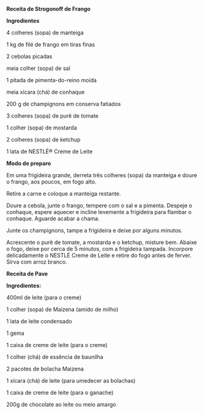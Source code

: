 **Receita de Strogonoff de Frango**

 

**Ingredientes**

 

4 colheres (sopa) de manteiga

1 kg de filé de frango em tiras finas

2 cebolas picadas

meia colher (sopa) de sal

1 pitada de pimenta-do-reino moída

meia xícara (chá) de conhaque

200 g de champignons em conserva fatiados

3 colheres (sopa) de purê de tomate

1 colher (sopa) de mostarda

2 colheres (sopa) de ketchup

1 lata de NESTLÉ® Creme de Leite

 

**Modo de preparo**

 

Em uma frigideira grande, derreta três colheres (sopa) da manteiga e doure o frango, aos poucos, em fogo alto.

Retire a carne e coloque a manteiga restante.

Doure a cebola, junte o frango, tempere com o sal e a pimenta. Despeje o conhaque, espere aquecer e incline levemente a frigideira para flambar o conhaque. Aguarde acabar a chama.

Junte os champignons, tampe a frigideira e deixe por alguns minutos.

Acrescente o purê de tomate, a mostarda e o ketchup, misture bem. Abaixe o fogo, deixe por cerca de 5 minutos, com a frigideira tampada. Incorpore delicadamente o NESTLÉ Creme de Leite e retire do fogo antes de ferver. Sirva com arroz branco.

 

 

 

**Receita de Pave**

**Ingredientes:**

 400ml de leite (para o creme)

 1 colher (sopa) de Maizena (amido de milho)

 1 lata de leite condensado

 1 gema

 1 caixa de creme de leite (para o creme)

 1 colher (chá) de essência de baunilha

 2 pacotes de bolacha Maizena

 1 xícara (chá) de leite (para umedecer as bolachas)

 1 caixa de creme de leite (para o ganache)

 200g de chocolate ao leite ou meio amargo

 